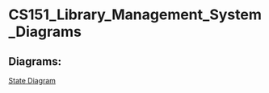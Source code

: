 # CS151_Library_Management_System_Diagrams

## Diagrams:
<a href="state-diagram.pdf">State Diagram</a>